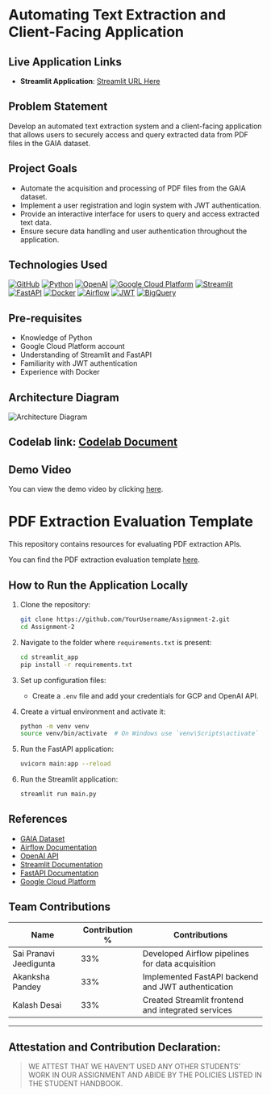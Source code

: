 # Automating Text Extraction and Client-Facing Application 

## Live Application Links
- **Streamlit Application**: [Streamlit URL Here](http://your-streamlit-url)

## Problem Statement
Develop an automated text extraction system and a client-facing application that allows users to securely access and query extracted data from PDF files in the GAIA dataset.

## Project Goals
- Automate the acquisition and processing of PDF files from the GAIA dataset.
- Implement a user registration and login system with JWT authentication.
- Provide an interactive interface for users to query and access extracted text data.
- Ensure secure data handling and user authentication throughout the application.

## Technologies Used
[![GitHub](https://img.shields.io/badge/GitHub-100000?style=for-the-badge&logo=github&logoColor=white)](https://github.com/)
[![Python](https://img.shields.io/badge/Python-FFD43B?style=for-the-badge&logo=python&logoColor=blue)](https://www.python.org/)
[![OpenAI](https://img.shields.io/badge/OpenAI-0A0A0A?style=for-the-badge&logo=openai&logoColor=white)](https://openai.com/)
[![Google Cloud Platform](https://img.shields.io/badge/Google%20Cloud%20Platform-%234285F4.svg?style=for-the-badge&logo=google-cloud&logoColor=white)](https://cloud.google.com)
[![Streamlit](https://img.shields.io/badge/Streamlit-FF4B4B?style=for-the-badge&logo=Streamlit&logoColor=white)](https://streamlit.io/)
[![FastAPI](https://img.shields.io/badge/FastAPI-005571?style=for-the-badge&logo=fastapi&logoColor=white)](https://fastapi.tiangolo.com/)
[![Docker](https://img.shields.io/badge/Docker-2496ED?style=for-the-badge&logo=docker&logoColor=white)](https://www.docker.com/)
[![Airflow](https://img.shields.io/badge/Airflow-17A3B8?style=for-the-badge&logo=apacheairflow&logoColor=white)](https://airflow.apache.org/)
[![JWT](https://img.shields.io/badge/JWT-000000?style=for-the-badge&logo=jsonwebtokens&logoColor=white)](https://jwt.io/)
[![BigQuery](https://img.shields.io/badge/BigQuery-0072C6?style=for-the-badge&logo=googlecloud&logoColor=white)](https://cloud.google.com/bigquery)

## Pre-requisites
- Knowledge of Python
- Google Cloud Platform account
- Understanding of Streamlit and FastAPI
- Familiarity with JWT authentication
- Experience with Docker

## Architecture Diagram
![Architecture Diagram](https://github.com/BigDataIA-Fall2024-TeamA7/Assignment-2/blob/main/architecture_diagram/architecture_diagram.png)

## Codelab link: [Codelab Document](https://codelabs-preview.appspot.com/?file_id=https://docs.google.com/document/d/12JeDAVi8MTSUe7OpSaZXqRY3w_g-el0ALN3J2ZGNFZI/edit?tab=t.0#0)

## Demo Video
You can view the demo video by clicking [here](https://github.com/SaiPranaviJeedigunta/Assignment-2/blob/main/demo/YOUR_DEMO_VIDEO.mp4).

# PDF Extraction Evaluation Template

This repository contains resources for evaluating PDF extraction APIs. 

You can find the PDF extraction evaluation template [here](https://raw.githubusercontent.com/username/repo_name/branch_name/Assignment-2/pdf_extraction_evalutaion/PDF_Extraction_API_Evaluation_Template_.pdf).

## How to Run the Application Locally
1. Clone the repository:
   ```bash
   git clone https://github.com/YourUsername/Assignment-2.git
   cd Assignment-2
   ```

2. Navigate to the folder where `requirements.txt` is present:
   ```bash
   cd streamlit_app
   pip install -r requirements.txt
   ```

3. Set up configuration files:
   - Create a `.env` file and add your credentials for GCP and OpenAI API.

4. Create a virtual environment and activate it:
   ```bash
   python -m venv venv
   source venv/bin/activate  # On Windows use `venv\Scripts\activate`
   ```

5. Run the FastAPI application:
   ```bash
   uvicorn main:app --reload
   ```

6. Run the Streamlit application:
   ```bash
   streamlit run main.py
   ```

## References
- [GAIA Dataset](https://huggingface.co/datasets/gaia-benchmark/GAIA)
- [Airflow Documentation](https://airflow.apache.org/)
- [OpenAI API](https://openai.com/api/)
- [Streamlit Documentation](https://docs.streamlit.io/)
- [FastAPI Documentation](https://fastapi.tiangolo.com/)
- [Google Cloud Platform](https://cloud.google.com/)

## Team Contributions
| Name                        | Contribution % | Contributions                                      |
|---------------------------  |----------------|----------------------------------------------------|
| Sai Pranavi Jeedigunta      | 33%            | Developed Airflow pipelines for data acquisition   |
| Akanksha Pandey             | 33%            | Implemented FastAPI backend and JWT authentication |
| Kalash Desai                | 33%            | Created Streamlit frontend and integrated services |

---

## **Attestation and Contribution Declaration**:
   > WE ATTEST THAT WE HAVEN’T USED ANY OTHER STUDENTS’ WORK IN OUR ASSIGNMENT AND ABIDE BY THE POLICIES LISTED IN THE STUDENT HANDBOOK.
